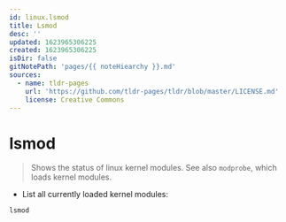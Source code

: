 ```yaml
---
id: linux.lsmod
title: Lsmod
desc: ''
updated: 1623965306225
created: 1623965306225
isDir: false
gitNotePath: 'pages/{{ noteHiearchy }}.md'
sources:
  - name: tldr-pages
    url: 'https://github.com/tldr-pages/tldr/blob/master/LICENSE.md'
    license: Creative Commons
---
```

# lsmod

> Shows the status of linux kernel modules.
> See also `modprobe`, which loads kernel modules.

- List all currently loaded kernel modules:

`lsmod`

